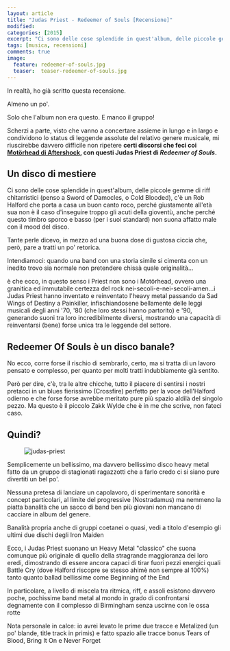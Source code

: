 ```yaml
---
layout: article
title: "Judas Priest - Redeemer of Souls [Recensione]"
modified:
categories: [2015]
excerpt: "Ci sono delle cose splendide in quest'album, delle piccole gemme di riff chitarristici (penso a Sword of Damocles, o Cold Blooded), c'è un Rob Halford che porta a casa un buon canto roco, perché giustamente all'età sua..."
tags: [musica, recensioni]
comments: true
image: 
  feature: redeemer-of-souls.jpg
  teaser:  teaser-redeemer-of-souls.jpg
---
```


In realtà, ho già scritto questa recensione.

Almeno un po'.

Solo che l'album non era questo. E manco il gruppo!

Scherzi a parte, visto che vanno a concertare assieme in lungo e in largo e condividono lo status di leggende assolute del relativo genere musicale, mi riuscirebbe davvero difficile non ripetere **certi discorsi che feci coi [Motörhead di Aftershock](http://xabacadabra.com/2013/Mot%C3%B6rhead-Aftershock-Recensione/), con questi Judas Priest di _Redeemer of Souls_.**

## Un disco di mestiere

Ci sono delle cose splendide in quest'album, delle piccole gemme di riff chitarristici (penso a Sword of Damocles, o Cold Blooded), c'è un Rob Halford che porta a casa un buon canto roco, perché giustamente all'età sua non è il caso d'inseguire troppo gli acuti della gioventù, anche perché questo timbro sporco e basso (per i suoi standard) non suona affatto male con il mood del disco.

Tante perle dicevo, in mezzo ad una buona dose di gustosa ciccia che, però, pare a tratti un po' retorica.

Intendiamoci: quando una band con una storia simile si cimenta con un inedito trovo sia normale non pretendere chissà quale originalità...

è che ecco, in questo senso i Priest non sono i Motörhead, ovvero una granitica ed immutabile certezza del rock nei-secoli-e-nei-secoli-amen...i Judas Priest hanno inventato e reinventato l'heavy metal passando da Sad Wings of Destiny a Painkiller, infischiandosene bellamente delle leggi musicali degli anni '70, '80 (che loro stessi hanno partorito) e '90, generando suoni tra loro incredibilmente diversi, mostrando una capacità di reinventarsi (bene) forse unica tra le leggende del settore.

## Redeemer Of Souls è un disco banale?

No ecco, corre forse il rischio di sembrarlo, certo, ma si tratta di un lavoro pensato e complesso, per quanto per molti tratti indubbiamente già sentito.

Però per dire, c'è, tra le altre chicche, tutto il piacere di sentirsi i nostri pretacci in un blues fierissimo (Crossfire) perfetto per la voce dell'Halford odierno e che forse forse avrebbe meritato pure più spazio aldilà del singolo pezzo. Ma questo è il piccolo Zakk Wylde che è in me che scrive, non fateci caso.

## Quindi?

<figure>
<img src='http://4.bp.blogspot.com/-Ml9DXRB7H7o/VLBDu8HnUPI/AAAAAAAALR0/konq-xWBKA8/s1600/icms_imagePreview.jpg' alt='judas-priest'>
</figure>

Semplicemente un bellissimo, ma davvero bellissimo disco heavy metal fatto da un gruppo di stagionati ragazzotti che a farlo credo ci si siano pure divertiti un bel po'. 

Nessuna pretesa di lanciare un capolavoro, di sperimentare sonorità e concept particolari, al limite del progressive (Nostradamus) ma nemmeno la piatta banalità che un sacco di band ben più giovani non mancano di cacciare in album del genere. 

Banalità propria anche di gruppi coetanei o quasi, vedi a titolo d'esempio gli ultimi due dischi degli Iron Maiden

Ecco, i Judas Priest suonano un Heavy Metal "classico" che suona comunque più originale di quello della stragrande maggioranza dei loro eredi, dimostrando di essere ancora capaci di tirar fuori pezzi energici quali Battle Cry (dove Halford riscopre se stesso ahimè non sempre al 100%) tanto quanto ballad bellissime come Beginning of the End

In particolare, a livello di miscela tra ritmica, riff, e assoli esistono davvero poche, pochissime band metal al mondo in grado di confrontarsi degnamente con il complesso di Birmingham senza uscirne con le ossa rotte

Nota personale in calce: io avrei levato le prime due tracce e Metalized (un po' blande, title track in primis) e fatto spazio alle tracce bonus Tears of Blood, Bring It On e Never Forget
